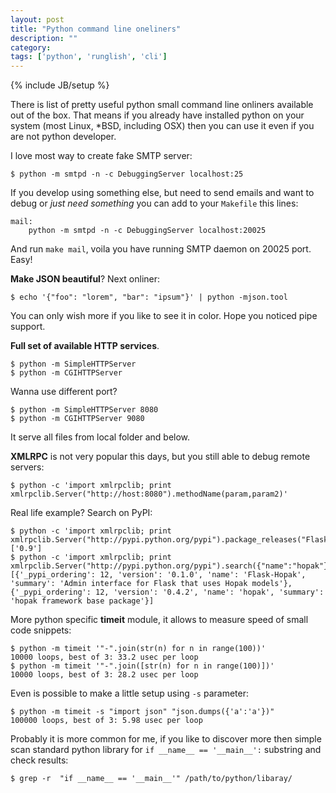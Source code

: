 ```yaml
---
layout: post
title: "Python command line oneliners"
description: ""
category: 
tags: ['python', 'runglish', 'cli']
---
```

{% include JB/setup %}

There is list of pretty useful python small command line onliners available out of the box. That means if you already have installed python on your system (most Linux, *BSD, including OSX) then you can use it even if you are not python developer.

I love most way to create fake SMTP server:

    $ python -m smtpd -n -c DebuggingServer localhost:25

If you develop using something else, but need to send emails and want to debug or *just need something* you can add to your `Makefile` this lines:

    mail:
        python -m smtpd -n -c DebuggingServer localhost:20025
        
And run `make mail`, voila you have running SMTP daemon on 20025 port. Easy!

**Make JSON beautiful**? Next onliner:

    $ echo '{"foo": "lorem", "bar": "ipsum"}' | python -mjson.tool

You can only wish more if you like to see it in color. Hope you noticed pipe support. 

**Full set of available HTTP services**. 

    $ python -m SimpleHTTPServer
    $ python -m CGIHTTPServer

Wanna use different port?

    $ python -m SimpleHTTPServer 8080
    $ python -m CGIHTTPServer 9080

It serve all files from local folder and below.

**XMLRPC** is not very popular this days, but you still able to debug remote servers:

    $ python -c 'import xmlrpclib; print xmlrpclib.Server("http://host:8080").methodName(param,param2)'

Real life example? Search on PyPI:

    $ python -c 'import xmlrpclib; print xmlrpclib.Server("http://pypi.python.org/pypi").package_releases("Flask")'
    ['0.9']
    $ python -c 'import xmlrpclib; print xmlrpclib.Server("http://pypi.python.org/pypi").search({"name":"hopak"})'
    [{'_pypi_ordering': 12, 'version': '0.1.0', 'name': 'Flask-Hopak', 'summary': 'Admin interface for Flask that uses Hopak models'}, {'_pypi_ordering': 12, 'version': '0.4.2', 'name': 'hopak', 'summary': 'hopak framework base package'}]

More python specific **timeit** module, it allows to measure speed of small code snippets:

    $ python -m timeit '"-".join(str(n) for n in range(100))' 
    10000 loops, best of 3: 33.2 usec per loop
    $ python -m timeit '"-".join([str(n) for n in range(100)])'
    10000 loops, best of 3: 28.2 usec per loop

Even is possible to make a little setup using `-s` parameter:

    $ python -m timeit -s "import json" "json.dumps({'a':'a'})" 
    100000 loops, best of 3: 5.98 usec per loop
    
Probably it is more common for me, if you like to discover more then simple scan standard python library for `if __name__ == '__main__':` substring and check results: 

    $ grep -r  "if __name__ == '__main__'" /path/to/python/libaray/
